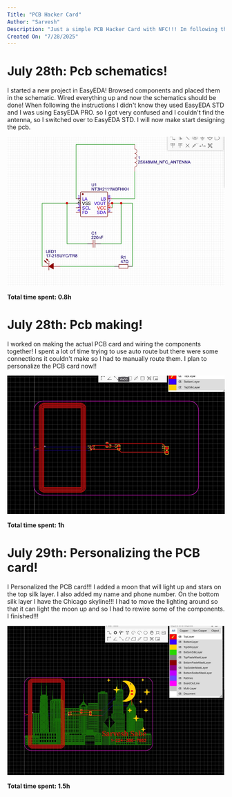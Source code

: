 ```yaml
---
Title: "PCB Hacker Card"
Author: "Sarvesh"
Description: "Just a simple PCB Hacker Card with NFC!!! Im following the tutorial on https://jams.hackclub.com/jam/hacker-card"
Created On: "7/28/2025"
---
```


# July 28th: Pcb schematics!

I started a new project in EasyEDA! Browsed components and placed them in the schematic. Wired everything up and now the schematics should be done! When following the instructions I didn't know they used EasyEDA STD and I was using EasyEDA PRO. so I got very confused and I couldn't find the antenna, so I switched over to EasyEDA STD. I will now make start designing the pcb.

![Image](images/devlog_1.jpeg)

**Total time spent: 0.8h**

# July 28th: Pcb making!

I worked on making the actual PCB card and wiring the components together! I spent a lot of time trying to use auto route but there were some connections it couldn't make so I had to manually route them. I plan to personalize the PCB card now!!


![Image](images/devlog_2.jpeg)

**Total time spent: 1h**

# July 29th: Personalizing the PCB card!

I Personalized the PCB card!!! I added a moon that will light up and stars on the top silk layer. I also added my name and phone number. On the bottom silk layer I have the Chicago skyline!!! I had to move the lighting around so that it can light the moon up and so I had to rewire some of the components. I finished!!!

![Image](images/devlog_3.jpeg)

**Total time spent: 1.5h**
